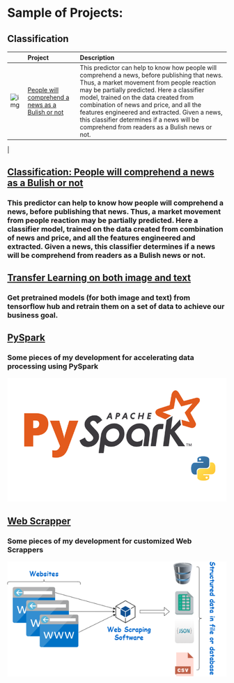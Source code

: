 # Sample of Projects:


## Classification
|   | Project     | Description                       |
| :-------- | :------- | :-------------------------------- |
| ![img](#https://tse4.mm.bing.net/th?id=OIP.zU3UWFU3dREt9TXVHJmwOAHaEK&pid=Api&P=0&h=180) | [People will comprehend a news as a Bulish or not](https://github.com/yasi44/Classifier_BulishPredictor_NLPCryptoNews_Prices) | This predictor can help to know how people will comprehend a news, before publishing that news. Thus, a market movement from people reaction may be partially predicted. Here a classifier model, trained on the data created from combination of news and price, and all the features engineered and extracted. Given a news, this classifier determines if a news will be comprehend from readers as a Bulish news or not. 
 |
## [Classification: People will comprehend a news as a Bulish or not](https://github.com/yasi44/Classifier_BulishPredictor_NLPCryptoNews_Prices)
### This predictor can help to know how people will comprehend a news, before publishing that news. Thus, a market movement from people reaction may be partially predicted. Here a classifier model, trained on the data created from combination of news and price, and all the features engineered and extracted. Given a news, this classifier determines if a news will be comprehend from readers as a Bulish news or not. 

## [Transfer Learning on both image and text](https://github.com/yasi44/TransferLearning)
### Get pretrained models (for both image and text) from tensorflow hub and retrain them on a set of data to achieve our business goal. 


## [PySpark](https://github.com/yasi44/PySpark_Snippets)
### Some pieces of my development for accelerating data processing using PySpark
![](/images/pyspark.png)

## [Web Scrapper](https://github.com/yasi44/Web-Scrapper)
### Some pieces of my development for customized Web Scrappers
![](/images/web_scraping.png)

